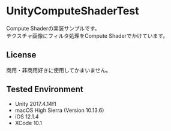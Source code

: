 # UnityComputeShaderTest  

Compute Shaderの実装サンプルです。  
テクスチャ画像にフィルタ処理をCompute Shaderでかけています。
  
## License
商用・非商用好きに使用してかまいません。

## Tested Environment
- Unity 2017.4.14f1
- macOS High Sierra (Version 10.13.6)
- iOS 12.1.4
- XCode 10.1
